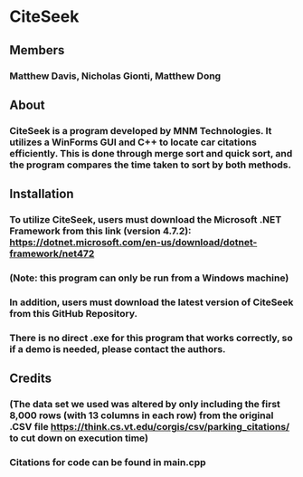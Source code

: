 # CiteSeek 

## Members

### Matthew Davis, Nicholas Gionti, Matthew Dong

## About

### CiteSeek is a program developed by MNM Technologies. It utilizes a WinForms GUI and C++ to locate car citations efficiently. This is done through merge sort and quick sort, and the program compares the time taken to sort by both methods.

## Installation

### To utilize CiteSeek, users must download the Microsoft .NET Framework from this link (version 4.7.2): https://dotnet.microsoft.com/en-us/download/dotnet-framework/net472

### (Note: this program can only be run from a Windows machine)

### In addition, users must download the latest version of CiteSeek from this GitHub Repository.

### There is no direct .exe for this program that works correctly, so if a demo is needed, please contact the authors.

## Credits 

### (The data set we used was altered by only including the first 8,000 rows (with 13 columns in each row) from the original .CSV file https://think.cs.vt.edu/corgis/csv/parking_citations/ to cut down on execution time)

### Citations for code can be found in main.cpp



